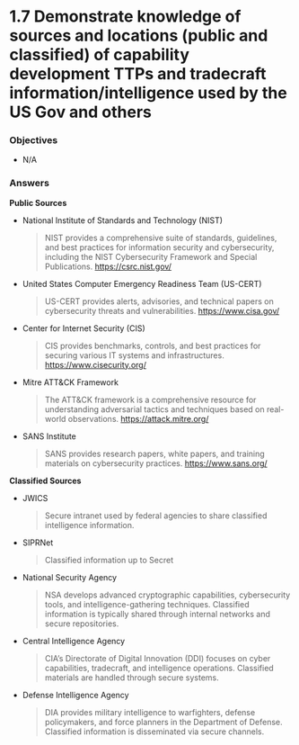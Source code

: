 # 1.7 Demonstrate knowledge of sources and locations (public and classified) of capability development TTPs and tradecraft information/intelligence used by the US Gov and others

### Objectives

- N/A


### Answers

**Public Sources**
- National Institute of Standards and Technology (NIST)
    >NIST provides a comprehensive suite of standards, guidelines, and best practices for information security and cybersecurity, including the NIST Cybersecurity Framework and Special Publications.
    https://csrc.nist.gov/

- United States Computer Emergency Readiness Team (US-CERT)
    >US-CERT provides alerts, advisories, and technical papers on cybersecurity threats and vulnerabilities.
    https://www.cisa.gov/

- Center for Internet Security (CIS)
    >CIS provides benchmarks, controls, and best practices for securing various IT systems and infrastructures.
    https://www.cisecurity.org/

- Mitre ATT&CK Framework
    >The ATT&CK framework is a comprehensive resource for understanding adversarial tactics and techniques based on real-world observations.
    https://attack.mitre.org/

- SANS Institute
    >SANS provides research papers, white papers, and training materials on cybersecurity practices.
    https://www.sans.org/

**Classified Sources**
- JWICS
    >Secure intranet used by federal agencies to share classified intelligence information.

- SIPRNet
    >Classified information up to Secret

- National Security Agency
    >NSA develops advanced cryptographic capabilities, cybersecurity tools, and intelligence-gathering techniques. Classified information is typically shared through internal networks and secure repositories.

- Central Intelligence Agency
    >CIA’s Directorate of Digital Innovation (DDI) focuses on cyber capabilities, tradecraft, and intelligence operations. Classified materials are handled through secure systems.

- Defense Intelligence Agency
    >DIA provides military intelligence to warfighters, defense policymakers, and force planners in the Department of Defense. Classified information is disseminated via secure channels.

